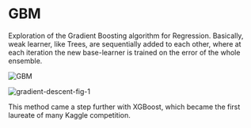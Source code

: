 # GBM
Exploration of the Gradient Boosting algorithm for Regression. 
Basically, weak learner, like Trees, are sequentially added to each other, where at each iteration the new base-learner is trained on the error of the whole ensemble.

![GBM](https://github.com/william-tiritilli/GBM/assets/46381506/2f51e0cc-f7d5-4df5-a955-9f2c2b2c4eba)

![gradient-descent-fig-1](https://github.com/william-tiritilli/GBM/assets/46381506/b8a6a90e-ec0c-419b-90d3-55108188dfc9)

This method came a step further with XGBoost, which became the first laureate of many Kaggle competition.
